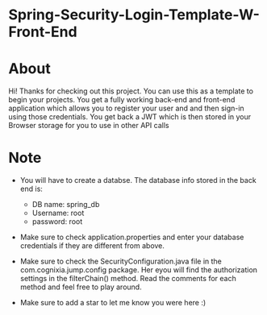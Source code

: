 # Spring-Security-Login-Template-W-Front-End

# About

Hi! Thanks for checking out this project. You can use this as a template to begin your projects. 
You get a fully working back-end and front-end application which allows you to register your user and and then sign-in using those credentials. You get back a JWT which is then stored in your Browser storage for you to use in other API calls

# Note

- You will have to create a databse. The database info stored in the back end is:
  - DB name: spring_db
  - Username: root
  - password: root
  
- Make sure to check application.properties and enter your database credentials if they are different from above.

- Make sure to check the SecurityConfiguration.java file in the com.cognixia.jump.config package. Her eyou will find the authorization settings in the filterChain() method. Read the comments for each method and feel free to play around.

- Make sure to add a star to let me know you were here :)
